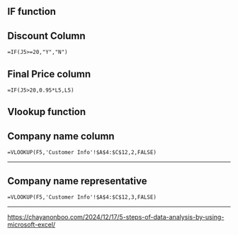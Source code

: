 ## IF function

## Discount Column
```
=IF(J5>=20,"Y","N")
```

## Final Price column
```
=IF(J5>20,0.95*L5,L5)
```

## Vlookup function

## Company name column
```
=VLOOKUP(F5,'Customer Info'!$A$4:$C$12,2,FALSE)
```
-------------------------------------------------------------------
## Company name representative 
```
=VLOOKUP(F5,'Customer Info'!$A$4:$C$12,3,FALSE)
```
-------------------------------------------------------------------
https://chayanonboo.com/2024/12/17/5-steps-of-data-analysis-by-using-microsoft-excel/
